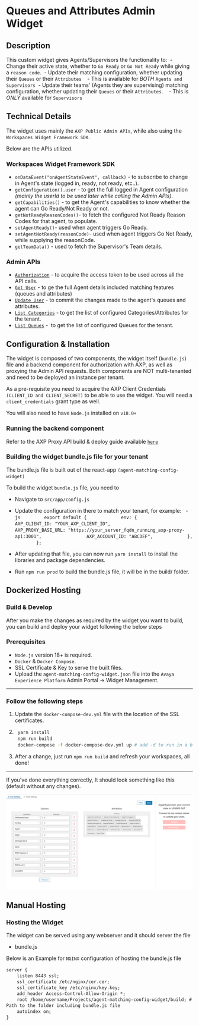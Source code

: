

# Queues and Attributes Admin Widget


## Description


This custom widget gives Agents/Supervisors the functionality to:
 - Change their active state, whether to `Go Ready` or `Go Not Ready` while giving a `reason code`.
 - Update their matching configuration, whether updating their `Queues` or their `Attributes`
   - This is available for _BOTH_ `Agents and Supervisors`
 - Update their teams' (Agents they are supervising) matching configuration, whether updating their `Queues` or their `Attributes`.
   - This is _ONLY_ available for `Supervisors`


## Technical Details


The widget uses mainly the `AXP Public Admin APIs`, while also using the `Workspaces Widget Framework SDK`.


Below are the APIs utilized.
### Workspaces Widget Framework SDK


- ```onDataEvent("onAgentStateEvent", callback)``` - to subscribe to change in Agent's state (logged in, ready, not ready, etc..).
- ```getConfiguration().user``` - to get the full logged in Agent configuration _(mainly the userId to be used later while calling the Admin APIs)_.
- ```getCapabilities()``` - to get the Agent's capabilities to know whether the agent can Go Ready/Not Ready or not.
- ```getNotReadyReasonCodes()```- to fetch the configured Not Ready Reason Codes for that agent, to populate.
- ```setAgentReady()```- used when agent triggers Go Ready.
- ```setAgentNotReady(reasonCode)```- used when agent triggers Go Not Ready, while supplying the reasonCode.
- ```getTeamData()``` - used to fetch the Supervisor's Team details.


### Admin APIs


- [```Authorization```](https://developers.avayacloud.com/onecloud-ccaas/docs/how-to-authenticate-with-ccaas-apis#client-credentials-grant) - to acquire the access token to be used across all the API calls.
- [```Get User```](https://developers.avayacloud.com/onecloud-ccaas/reference/getuser) - to ge the full Agent details included matching features (queues and attributes)
- [```Update User```](https://developers.avayacloud.com/onecloud-ccaas/reference/updateuser) - to commit the changes made to the agent's queues and attributes.
- [```List Categories```](https://developers.avayacloud.com/onecloud-ccaas/reference/listcategories) - to get the list of configured Categories/Attributes for the tenant.
- [```List Queues```](https://developers.avayacloud.com/onecloud-ccaas/reference/listqueues) -  to get the list of configured Queues for the tenant.


## Configuration & Installation


The widget is composed of two components, the widget itself (`bundle.js`) file and a backend component for authorization with AXP, as well as proxying the Admin API requests. Both components are NOT multi-tenanted and need to be deployed an instance per tenant.


As a pre-requisite you need to acquire the AXP Client Credentials `(CLIENT_ID and CLIENT_SECRET)` to be able to use the widget. You will need a `client_credentials` grant type as well.


You will also need to have `Node.js` installed on `v18.0+`


### Running the backend component


Refer to the AXP Proxy API build & deploy guide available [```here```](https://GITHUBLINKTOAXPPROXYREPO)


### Building the widget bundle.js file for your tenant


The bundle.js file is built out of the react-app `(agent-matching-config-widget)`


To build the widget `bundle.js` file, you need to
- Navigate to `src/app/config.js`
- Update the configuration in there to match your tenant, for example:
  - ```js
        export default {
            env: {
                AXP_CLIENT_ID: "YOUR_AXP_CLIENT_ID",
                AXP_PROXY_BASE_URL: "https://your_server_fqdn_running_axp-proxy-api:3001",
                AXP_ACCOUNT_ID: "ABCDEF",
            },
        };
    ```


- After updating that file, you can now run `yarn install` to install the libraries and package dependencies.
- Run `npm run prod` to build the bundle.js file, it will be in the build/ folder.


## Dockerized Hosting

### Build & Develop
After you make the changes as required by the widget you want to build, you can build and deploy your widget following the below steps

### Prerequisites
- `Node.js` version 18+ is required.
- `Docker` & `Docker Compose`.
- SSL Certificate & Key to serve the built files.
- Upload the `agent-matching-config-widget.json`  file into the `Avaya Experience Platform` Admin Portal -> Widget Management.

---
### Follow the following steps
1. Update the `docker-compose-dev.yml` file with the location of the SSL certificates.
2. ```sh
    yarn install
    npm run build
    docker-compose -f docker-compose-dev.yml up # add -d to run in a background process
    ```
3. After a change, just run ```npm run build``` and refresh your workspaces, all done!
---

If you've done everything correctly, It should look something like this (default without any changes).

![Widget Demo](./public/screenshot.png)


## Manual Hosting

### Hosting the Widget

The widget can be served using any webserver and it should server the file
- bundle.js

Below is an Example for `NGINX` configuration of hosting the bundle.js file


```nginx
server {
    listen 8443 ssl;
    ssl_certificate /etc/nginx/cer.cer;
    ssl_certificate_key /etc/nginx/key.key;
    add_header Access-Control-Allow-Origin *;
    root /home/username/Projects/agent-matching-config-widget/build; # Path to the folder including bundle.js file
    autoindex on;
}
```